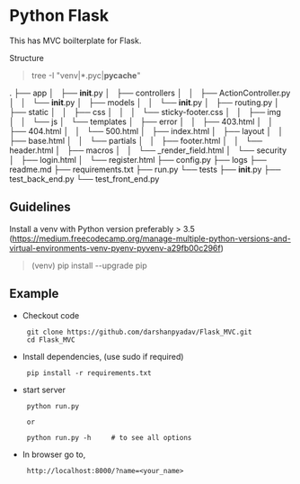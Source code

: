 # Python Flask
This has MVC boilterplate for Flask.

Structure
>tree -I "venv|*.pyc|__pycache__"

.
├── app
│   ├── __init__.py
│   ├── controllers
│   │   ├── ActionController.py
│   │   └── __init__.py
│   ├── models
│   │   └── __init__.py
│   ├── routing.py
│   ├── static
│   │   ├── css
│   │   │   └── sticky-footer.css
│   │   ├── img
│   │   └── js
│   └── templates
│       ├── error
│       │   ├── 403.html
│       │   ├── 404.html
│       │   └── 500.html
│       ├── index.html
│       ├── layout
│       │   ├── base.html
│       │   └── partials
│       │       ├── footer.html
│       │       └── header.html
│       ├── macros
│       │   └── _render_field.html
│       └── security
│           ├── login.html
│           └── register.html
├── config.py
├── logs
├── readme.md
├── requirements.txt
├── run.py
└── tests
    ├── __init__.py
    ├── test_back_end.py
    └── test_front_end.py

## Guidelines
Install a venv with Python version preferably > 3.5 (https://medium.freecodecamp.org/manage-multiple-python-versions-and-virtual-environments-venv-pyenv-pyvenv-a29fb00c296f) 
> (venv) pip install --upgrade pip


## Example

* Checkout code


       git clone https://github.com/darshanpyadav/Flask_MVC.git   
       cd Flask_MVC  

* Install dependencies, (use sudo if required)    

       pip install -r requirements.txt 

* start server    

       python run.py  
       
       or
       
       python run.py -h     # to see all options

* In browser go to,

       http://localhost:8000/?name=<your_name>
